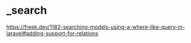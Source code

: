 # _search

<!-- Contenuto migrato da _docs/_search.txt -->

https://freek.dev/1182-searching-models-using-a-where-like-query-in-laravel#adding-support-for-relations